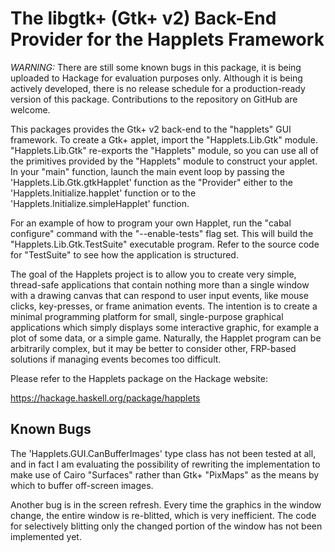 # The libgtk+ (Gtk+ v2) Back-End Provider for the Happlets Framework

*WARNING:* There are still some known bugs in this package, it is being
uploaded to Hackage for evaluation purposes only. Although it is being
actively developed, there is no release schedule for a production-ready
version of this package. Contributions to the repository on GitHub are
welcome.

This packages provides the Gtk+ v2 back-end to the "happlets" GUI
framework. To create a Gtk+ applet, import the "Happlets.Lib.Gtk"
module. "Happlets.Lib.Gtk" re-exports the "Happlets" module, so you can
use all of the primitives provided by the "Happlets" module to construct
your applet. In your "main" function, launch the main event loop by
passing the 'Happlets.Lib.Gtk.gtkHapplet' function as the "Provider"
either to the 'Happlets.Initialize.happlet' function or to the
'Happlets.Initialize.simpleHapplet' function.

For an example of how to program your own Happlet, run the "cabal
configure" command with the "--enable-tests" flag set. This will build
the "Happlets.Lib.Gtk.TestSuite" executable program. Refer to the source
code for "TestSuite" to see how the application is structured.

The goal of the Happlets project is to allow you to create very simple,
thread-safe applications that contain nothing more than a single window
with a drawing canvas that can respond to user input events, like mouse
clicks, key-presses, or frame animation events. The intention is to
create a minimal programming platform for small, single-purpose
graphical applications which simply displays some interactive graphic,
for example a plot of some data, or a simple game. Naturally, the
Happlet program can be arbitrarily complex, but it may be better to
consider other, FRP-based solutions if managing events becomes too
difficult.

Please refer to the Happlets package on the Hackage website:

https://hackage.haskell.org/package/happlets

## Known Bugs

The 'Happlets.GUI.CanBufferImages' type class has not been tested at
all, and in fact I am evaluating the possibility of rewriting the
implementation to make use of Cairo "Surfaces" rather than Gtk+
"PixMaps" as the means by which to buffer off-screen images.

Another bug is in the screen refresh. Every time the graphics in the
window change, the entire window is re-blitted, which is very
inefficient. The code for selectively blitting only the changed portion
of the window has not been implemented yet.
